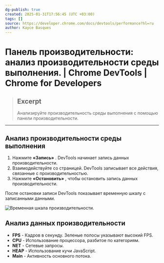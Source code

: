 ```yaml
---
dg-publish: true
created: 2025-01-31T17:56:45 (UTC +03:00)
tags: []
source: https://developer.chrome.com/docs/devtools/performance?hl=ru
author: Kayce Basques
---
```


# Панель производительности: анализ производительности среды выполнения.  |  Chrome DevTools  |  Chrome for Developers

> ## Excerpt
> Анализируйте производительность среды выполнения с помощью панели производительности.

---

## Анализ производительности среды выполнения

1.  Нажмите **«Запись»** . DevTools начинает запись данных производительности.
2.  Взаимодействуйте со страницей. DevTools записывает все действия, связанные с производительностью.
3.  Нажмите **«Остановить»** , чтобы остановить запись данных производительности.

После остановки записи DevTools показывает временную шкалу с записанными данными.

![Временная шкала производительности.](https://developer.chrome.com/static/docs/devtools/performance/image/performance-timeline.png?hl=ru)

## Анализ данных производительности

- **FPS** - Кадров в секунду. Зеленые полосы указывают высокий FPS.
- **CPU** - Использование процессора, разбитое по категориям.
- **NET** - Сетевые запросы.
- **HEAP** - Использование кучи JavaScript.
- **Main** - Активность основного потока. 